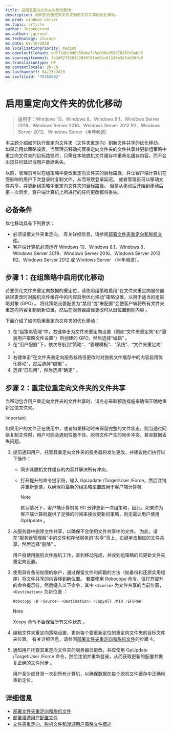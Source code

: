 ```yaml
---
title: 启用重定向文件夹的优化移动
description: 如何执行重定向文件夹到新文件共享的优化移动。
ms.prod: windows-server
ms.topic: article
author: JasonGerend
ms.author: jgerend
ms.technology: storage
ms.date: 09/10/2018
ms.localizationpriority: medium
ms.openlocfilehash: edf714bc0d6b39dbe7c5e800e953d7820fe9abc5
ms.sourcegitcommit: 3a3d62f938322849f81ee9ec01186b3e7ab90fe0
ms.translationtype: HT
ms.contentlocale: zh-CN
ms.lasthandoff: 04/23/2020
ms.locfileid: "75352602"
---
```

# <a name="enable-optimized-moves-of-redirected-folders"></a>启用重定向文件夹的优化移动

>适用于：Windows 10、Windows 8、Windows 8.1、Windows Server 2019、Windows Server 2016、Windows Server 2012 R2、Windows Server 2012、Windows Server（半年频道）

本主题介绍如何执行重定向文件夹（文件夹重定向）到新文件共享的优化移动。 如果启用此策略设置，当管理员移动托管重定向文件夹的文件共享并更新组策略中重定向文件夹的目标路径时，只需在本地脱机文件缓存中重命名缓存内容，而不会出现任何延迟或用户数据丢失。

以前，管理员可以在组策略中更改重定向文件夹的目标路径，并让客户端计算机在受影响的用户下次登录时复制文件，从而导致登录延迟。 或者管理员可以移动文件共享，并更新组策略中重定向文件夹的目标路径。 但是从移动后开始到移动后第一次同步，客户端计算机上所进行的任何更改都将丢失。

## <a name="prerequisites"></a>必备条件

优化移动具有下列要求：

- 必须设置文件夹重定向。 有关详细信息，请参阅[部署文件夹重定向和脱机文件](deploy-folder-redirection.md)。
- 客户端计算机必须运行 Windows 10、Windows 8.1、Windows 8、Windows Server 2019、Windows Server 2016、Windows Server 2012 R2、Windows Server 2012 或 Windows Server （半年频道）。

## <a name="step-1-enable-optimized-move-in-group-policy"></a>步骤 1：在组策略中启用优化移动

若要优化文件夹重定向数据的重定位，请使用组策略启用“在文件夹重定向服务器路径更改时对脱机文件缓存中的内容启用优化移动”策略设置，以用于适当的组策略对象 (GPO)  。 将此策略设置配置为“禁用”或“未配置”会使客户端将所有文件夹重定向内容复制到新位置，然后在服务器路径更改时从旧位置删除内容   。

下面介绍了如何启用重定向文件夹的优化移动：

1. 在“组策略管理”中，右键单击为文件夹重定向设置（例如“文件夹重定向”和“漫游用户策略文件设置”）所创建的 GPO，然后选择“编辑”   。
2. 在“用户配置”下，依次导航到“策略”、“管理模板”、“系统”、“文件夹重定向”      。
3. 右键单击“在文件夹重定向服务器路径更改时对脱机文件缓存中的内容启用优化移动”，然后选择“编辑”   。
4. 选择“已启用”，然后选择“确定”   。

## <a name="step-2-relocate-the-file-share-for-redirected-folders"></a>步骤 2：重定位重定向文件夹的文件共享

当移动包含用户重定向文件夹的文件共享时，请务必采取预防措施来确保正确地重新定位文件夹。

>[!IMPORTANT]
>如果用户的文件正在使用中，或者如果移动时未保留完整的文件状态，则当通过网络复制文件时，用户可能会遇到性能不佳、脱机文件产生的同步冲突、甚至数据丢失问题。

1. 提前通知用户，托管其重定向文件夹的服务器将发生更改，并建议他们执行以下操作：

      - 同步其脱机文件缓存的内容并解决所有冲突。
      - 打开提升的命令提示符，输入 GpUpdate /Target:User /Force，然后注销并重新登录，以确保将最新的组策略设置应用于客户端计算机 

        >[!NOTE]
        >默认情况下，客户端计算机每 90 分钟更新一次组策略，因此，如果你为客户端计算机提供了足够的时间来接收更新的策略，则无需让用户使用 GpUpdate  。
2. 从服务器中删除文件共享，以确保不会使用文件共享中的文件。 为此，请在“服务器管理器”中的文件和存储服务的“共享”页上，右键单击相应的文件共享，然后选择“删除”   。

    用户将使用脱机文件脱机工作，直到移动完成，并收到组策略的已更新文件夹重定向设置。

3. 使用具有备份权限的帐户，通过保留文件时间戳的方法（如备份和还原实用程序）将文件共享的内容移到新位置。 若要使用 Robocopy 命令，请打开提升的命令提示符，然后键入以下命令，其中 ```<Source>``` 为文件共享的当前位置，```<Destination>``` 为新位置  ：

    ```PowerShell
    Robocopy /B <Source> <Destination> /Copyall /MIR /EFSRAW
    ```

    >[!NOTE]
    >Xcopy 命令不会保留所有文件状态  。
4. 编辑文件夹重定向策略设置，更新每个要重新定位的重定向文件夹的目标文件夹位置。 有关详细信息，请参阅[部署文件夹重定向和脱机文件](deploy-folder-redirection.md)的步骤 4。
5. 通知用户托管其重定向文件夹的服务器已更改，并应使用 GpUpdate /Target:User /Force 命令，然后注销并重新登录，从而获取更新的配置并恢复正确的文件同步  。

    用户至少应登录一次到所有计算机，以确保数据在每个脱机文件缓存中正确地重新定位。

## <a name="more-information"></a>详细信息

* [部署文件夹重定向和脱机文件](deploy-folder-redirection.md)
* [部署漫游用户配置文件](deploy-roaming-user-profiles.md)
* [文件夹重定向、脱机文件和漫游用户策略文件概述](folder-redirection-rup-overview.md)